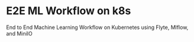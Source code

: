 # E2E ML Workflow on k8s
End to End Machine Learning Workflow on Kubernetes using Flyte, Mlflow, and MiniIO
